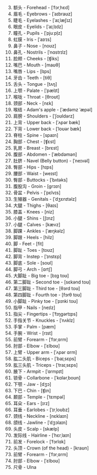 
3. 额头 - Forehead - [ˈfɔrˌhɛd]
4. 眉毛 - Eyebrows - [ˈaɪbraʊz]
6. 睫毛 - Eyelashes - [ˈaɪˌlæʃɪz]
7. 眼皮 - Eyelids - [ˈaɪˌlɪdz]
8. 瞳孔 - Pupils - [ˈpjuːpl̩z]
9. 虹膜 - Iris - [ˈaɪrɪs]
10. 鼻子 - Nose - [noʊz]
11. 鼻孔 - Nostrils - [ˈnɑstrɪlz]
12. 脸颊 - Cheeks - [ʧiks]
13. 嘴巴 - Mouth - [maʊθ]
14. 嘴唇 - Lips - [lɪps]
15. 牙齿 - Teeth - [tiθ]
16. 舌头 - Tongue - [tʌŋ]
17. 上颚 - Palate - [ˈpælɪt]
18. 喉咙 - Throat - [θroʊt]
19. 颈部 - Neck - [nɛk]
20. 喉结 - Adam's apple - [ˈædəmz ˈæpəl]
21. 肩膀 - Shoulders - [ˈʃoʊldərz]
22. 上背 - Upper back - [ˈʌpər bæk]
23. 下背 - Lower back - [ˈloʊər bæk]
24. 脊柱 - Spine - [spaɪn]
25. 胸部 - Chest - [ʧɛst]
26. 乳房 - Breast - [brɛst]
27. 腹部 - Abdomen - [ˈæbdəmən]
28. 肚脐 - Navel (Belly button) - [ˈneɪvəl]
29. 臀部 - Hips - [hɪps]
30. 腰部 - Waist - [weɪst]
31. 臀部 - Buttocks - [ˈbʌtəks]
32. 腹股沟 - Groin - [ɡrɔɪn]
33. 骨盆 - Pelvis - [ˈpɛlvɪs]
34. 生殖器 - Genitals - [ˈdʒɛnɪtəlz]
35. 大腿 - Thighs - [θaɪs]
36. 膝盖 - Knees - [niz]
37. 小腿 - Shins - [ʃɪnz]
38. 小腿 - Calves - [kævz]
39. 脚踝 - Ankles - [ˈæŋkəlz]
40. 脚跟 - Heels - [hilz]
41. 脚 - Feet - [fit]
42. 脚趾 - Toes - [toʊz]
43. 脚背 - Instep - [ˈɪnstɛp]
44. 脚底 - Sole - [soʊl]
45. 脚弓 - Arch - [ɑrtʃ]
46. 大脚趾 - Big toe - [bɪɡ toʊ]
47. 第二脚趾 - Second toe - [sɛkənd toʊ]
48. 第三脚趾 - Third toe - [θɜrd toʊ]
49. 第四脚趾 - Fourth toe - [fɔrθ toʊ]
50. 小脚趾 - Pinky toe - [ˈpɪnki toʊ]
51. 指甲 - Nails - [neɪlz]
52. 指尖 - Fingertips - [ˈfɪŋɡərtɪps]
53. 手指关节 - Knuckles - [ˈnʌklz]
54. 手掌 - Palm - [pæm]
55. 手腕 - Wrist - [rɪst]
56. 前臂 - Forearm - [ˈfɔrˌɑrm]
57. 肘部 - Elbow - [ˈɛlboʊ]
58. 上臂 - Upper arm - [ˈʌpər ɑrm]
59. 肱二头肌 - Biceps - [ˈbaɪˌsɛps]
60. 肱三头肌 - Triceps - [ˈtraɪˌsɛps]
61. 腋下 - Armpit - [ˈɑrmpɪt]
62. 锁骨 - Collarbone - [ˈkɑlərˌboʊn]
63. 下颚 - Jaw - [dʒɔ]
64. 下巴 - Chin - [ʧɪn]
65. 颞部 - Temple - [ˈtɛmpəl]
66. 耳朵 - Ears - [ɪrz]
67. 耳垂 - Earlobes - [ˈɪrˌloʊbz]
68. 颈线 - Neckline - [nɛklaɪn]
69. 颌线 - Jawline - [ˈdʒɔlaɪn]
70. 头皮 - Scalp - [skælp]
71. 发际线 - Hairline - [ˈhɛrˌlaɪn]
72. 前发 - Forelock - [ˈfɔrlɑk]
73. 头顶 - Crown (of the head) - [kraʊn]
74. 前臂 - Forearm - [ˈfɔrˌɑrm]
75. 肘部 - Elbow - [ˈɛlboʊ]
76. 尺骨 - Ulna